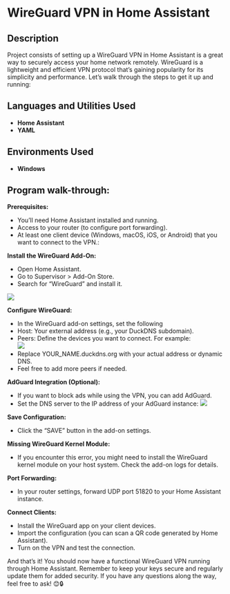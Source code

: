 <h1>WireGuard VPN in Home Assistant</h1>

 
<h2>Description</h2>
Project consists of setting up a WireGuard VPN in Home Assistant is a great way to securely access your home network remotely. WireGuard is a lightweight and efficient VPN protocol that’s gaining popularity for its simplicity and performance. Let’s walk through the steps to get it up and running:
<br />


<h2>Languages and Utilities Used</h2>

- <b>Home Assistant</b> 
- <b>YAML</b>

<h2>Environments Used </h2>

- <b>Windows </b> 

<h2>Program walk-through:</h2>


<b>Prerequisites:</b>
-  You’ll need Home Assistant installed and running.
-  Access to your router (to configure port forwarding).
-  At least one client device (Windows, macOS, iOS, or Android) that you want to connect to the VPN.: <br/>

<b>Install the WireGuard Add-On:</b>
-  Open Home Assistant.
-  Go to Supervisor > Add-On Store.
-  Search for “WireGuard” and install it. <br/>
<img src="https://i.imgur.com/aul6yPh.png"/>

<b>Configure WireGuard:</b>
-  In the WireGuard add-on settings, set the following
- Host: Your external address (e.g., your DuckDNS subdomain).
- Peers: Define the devices you want to connect. For example: <br/>
<img src="https://i.imgur.com/e7i4AD1.png"/> </b>
- Replace YOUR_NAME.duckdns.org with your actual address or dynamic DNS.
- Feel free to add more peers if needed. <br/>

<b>AdGuard Integration (Optional):</b>
-  If you want to block ads while using the VPN, you can add AdGuard.
-  Set the DNS server to the IP address of your AdGuard instance:
<img src="https://i.imgur.com/PwtyLnY.png"/> <br/>

<b>Save Configuration:</b>
-  Click the “SAVE” button in the add-on settings.<br/>

<b>Missing WireGuard Kernel Module:</b>
-  If you encounter this error, you might need to install the WireGuard kernel module on your host system. Check the add-on logs for details.<br/>

<b>Port Forwarding:</b>
-  In your router settings, forward UDP port 51820 to your Home Assistant instance.<br/>

<b>Connect Clients:</b>
-  Install the WireGuard app on your client devices.
-  Import the configuration (you can scan a QR code generated by Home Assistant).
-  Turn on the VPN and test the connection.<br/>

And that’s it! You should now have a functional WireGuard VPN running through Home Assistant. Remember to keep your keys secure and regularly update them for added security. If you have any questions along the way, feel free to ask! 😊🔒
<!--
 ```diff
- text in red
+ text in green
! text in orange
# text in gray
@@ text in purple (and bold)@@
```
--!>

